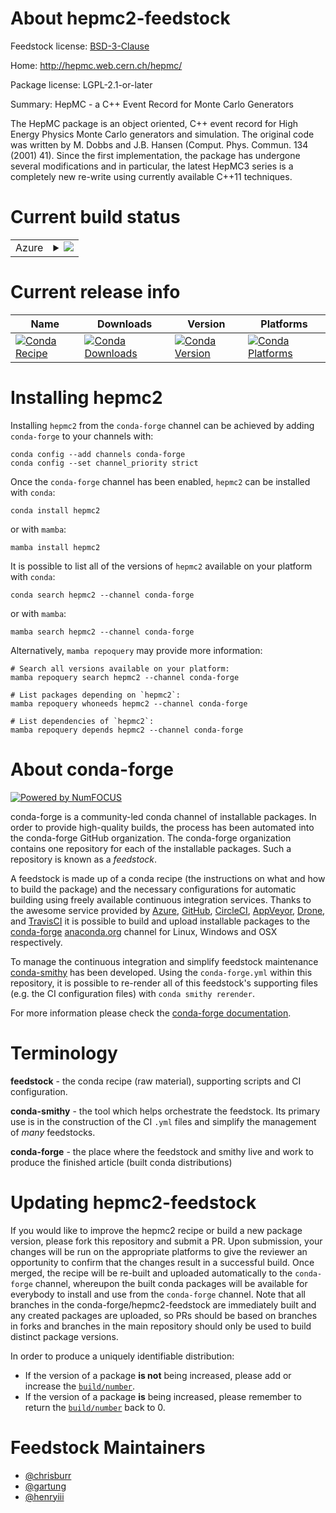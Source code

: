 About hepmc2-feedstock
======================

Feedstock license: [BSD-3-Clause](https://github.com/conda-forge/hepmc2-feedstock/blob/main/LICENSE.txt)

Home: http://hepmc.web.cern.ch/hepmc/

Package license: LGPL-2.1-or-later

Summary: HepMC - a C++ Event Record for Monte Carlo Generators

The HepMC package is an object oriented, C++ event record
for High Energy Physics Monte Carlo generators and simulation.
The original code was written by M. Dobbs and J.B. Hansen
 (Comput. Phys. Commun. 134 (2001) 41). Since the first
implementation, the package has undergone several modifications
and in particular, the latest HepMC3 series is a completely new
re-write using currently available C++11 techniques.


Current build status
====================


<table>
    
  <tr>
    <td>Azure</td>
    <td>
      <details>
        <summary>
          <a href="https://dev.azure.com/conda-forge/feedstock-builds/_build/latest?definitionId=6563&branchName=main">
            <img src="https://dev.azure.com/conda-forge/feedstock-builds/_apis/build/status/hepmc2-feedstock?branchName=main">
          </a>
        </summary>
        <table>
          <thead><tr><th>Variant</th><th>Status</th></tr></thead>
          <tbody><tr>
              <td>linux_64</td>
              <td>
                <a href="https://dev.azure.com/conda-forge/feedstock-builds/_build/latest?definitionId=6563&branchName=main">
                  <img src="https://dev.azure.com/conda-forge/feedstock-builds/_apis/build/status/hepmc2-feedstock?branchName=main&jobName=linux&configuration=linux%20linux_64_" alt="variant">
                </a>
              </td>
            </tr><tr>
              <td>linux_aarch64</td>
              <td>
                <a href="https://dev.azure.com/conda-forge/feedstock-builds/_build/latest?definitionId=6563&branchName=main">
                  <img src="https://dev.azure.com/conda-forge/feedstock-builds/_apis/build/status/hepmc2-feedstock?branchName=main&jobName=linux&configuration=linux%20linux_aarch64_" alt="variant">
                </a>
              </td>
            </tr><tr>
              <td>linux_ppc64le</td>
              <td>
                <a href="https://dev.azure.com/conda-forge/feedstock-builds/_build/latest?definitionId=6563&branchName=main">
                  <img src="https://dev.azure.com/conda-forge/feedstock-builds/_apis/build/status/hepmc2-feedstock?branchName=main&jobName=linux&configuration=linux%20linux_ppc64le_" alt="variant">
                </a>
              </td>
            </tr><tr>
              <td>osx_64</td>
              <td>
                <a href="https://dev.azure.com/conda-forge/feedstock-builds/_build/latest?definitionId=6563&branchName=main">
                  <img src="https://dev.azure.com/conda-forge/feedstock-builds/_apis/build/status/hepmc2-feedstock?branchName=main&jobName=osx&configuration=osx%20osx_64_" alt="variant">
                </a>
              </td>
            </tr><tr>
              <td>osx_arm64</td>
              <td>
                <a href="https://dev.azure.com/conda-forge/feedstock-builds/_build/latest?definitionId=6563&branchName=main">
                  <img src="https://dev.azure.com/conda-forge/feedstock-builds/_apis/build/status/hepmc2-feedstock?branchName=main&jobName=osx&configuration=osx%20osx_arm64_" alt="variant">
                </a>
              </td>
            </tr>
          </tbody>
        </table>
      </details>
    </td>
  </tr>
</table>

Current release info
====================

| Name | Downloads | Version | Platforms |
| --- | --- | --- | --- |
| [![Conda Recipe](https://img.shields.io/badge/recipe-hepmc2-green.svg)](https://anaconda.org/conda-forge/hepmc2) | [![Conda Downloads](https://img.shields.io/conda/dn/conda-forge/hepmc2.svg)](https://anaconda.org/conda-forge/hepmc2) | [![Conda Version](https://img.shields.io/conda/vn/conda-forge/hepmc2.svg)](https://anaconda.org/conda-forge/hepmc2) | [![Conda Platforms](https://img.shields.io/conda/pn/conda-forge/hepmc2.svg)](https://anaconda.org/conda-forge/hepmc2) |

Installing hepmc2
=================

Installing `hepmc2` from the `conda-forge` channel can be achieved by adding `conda-forge` to your channels with:

```
conda config --add channels conda-forge
conda config --set channel_priority strict
```

Once the `conda-forge` channel has been enabled, `hepmc2` can be installed with `conda`:

```
conda install hepmc2
```

or with `mamba`:

```
mamba install hepmc2
```

It is possible to list all of the versions of `hepmc2` available on your platform with `conda`:

```
conda search hepmc2 --channel conda-forge
```

or with `mamba`:

```
mamba search hepmc2 --channel conda-forge
```

Alternatively, `mamba repoquery` may provide more information:

```
# Search all versions available on your platform:
mamba repoquery search hepmc2 --channel conda-forge

# List packages depending on `hepmc2`:
mamba repoquery whoneeds hepmc2 --channel conda-forge

# List dependencies of `hepmc2`:
mamba repoquery depends hepmc2 --channel conda-forge
```


About conda-forge
=================

[![Powered by
NumFOCUS](https://img.shields.io/badge/powered%20by-NumFOCUS-orange.svg?style=flat&colorA=E1523D&colorB=007D8A)](https://numfocus.org)

conda-forge is a community-led conda channel of installable packages.
In order to provide high-quality builds, the process has been automated into the
conda-forge GitHub organization. The conda-forge organization contains one repository
for each of the installable packages. Such a repository is known as a *feedstock*.

A feedstock is made up of a conda recipe (the instructions on what and how to build
the package) and the necessary configurations for automatic building using freely
available continuous integration services. Thanks to the awesome service provided by
[Azure](https://azure.microsoft.com/en-us/services/devops/), [GitHub](https://github.com/),
[CircleCI](https://circleci.com/), [AppVeyor](https://www.appveyor.com/),
[Drone](https://cloud.drone.io/welcome), and [TravisCI](https://travis-ci.com/)
it is possible to build and upload installable packages to the
[conda-forge](https://anaconda.org/conda-forge) [anaconda.org](https://anaconda.org/)
channel for Linux, Windows and OSX respectively.

To manage the continuous integration and simplify feedstock maintenance
[conda-smithy](https://github.com/conda-forge/conda-smithy) has been developed.
Using the ``conda-forge.yml`` within this repository, it is possible to re-render all of
this feedstock's supporting files (e.g. the CI configuration files) with ``conda smithy rerender``.

For more information please check the [conda-forge documentation](https://conda-forge.org/docs/).

Terminology
===========

**feedstock** - the conda recipe (raw material), supporting scripts and CI configuration.

**conda-smithy** - the tool which helps orchestrate the feedstock.
                   Its primary use is in the construction of the CI ``.yml`` files
                   and simplify the management of *many* feedstocks.

**conda-forge** - the place where the feedstock and smithy live and work to
                  produce the finished article (built conda distributions)


Updating hepmc2-feedstock
=========================

If you would like to improve the hepmc2 recipe or build a new
package version, please fork this repository and submit a PR. Upon submission,
your changes will be run on the appropriate platforms to give the reviewer an
opportunity to confirm that the changes result in a successful build. Once
merged, the recipe will be re-built and uploaded automatically to the
`conda-forge` channel, whereupon the built conda packages will be available for
everybody to install and use from the `conda-forge` channel.
Note that all branches in the conda-forge/hepmc2-feedstock are
immediately built and any created packages are uploaded, so PRs should be based
on branches in forks and branches in the main repository should only be used to
build distinct package versions.

In order to produce a uniquely identifiable distribution:
 * If the version of a package **is not** being increased, please add or increase
   the [``build/number``](https://docs.conda.io/projects/conda-build/en/latest/resources/define-metadata.html#build-number-and-string).
 * If the version of a package **is** being increased, please remember to return
   the [``build/number``](https://docs.conda.io/projects/conda-build/en/latest/resources/define-metadata.html#build-number-and-string)
   back to 0.

Feedstock Maintainers
=====================

* [@chrisburr](https://github.com/chrisburr/)
* [@gartung](https://github.com/gartung/)
* [@henryiii](https://github.com/henryiii/)

